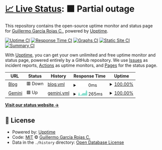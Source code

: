# [📈 Live Status](https://status.solobsd.org): <!--live status--> **🟧 Partial outage**

This repository contains the open-source uptime monitor and status page for [Guillermo García Rojas C.](https://status.solobsd.org), powered by [Upptime](https://github.com/upptime/upptime).

[![Uptime CI](https://github.com/SoloBSD/upptime/workflows/Uptime%20CI/badge.svg)](https://github.com/SoloBSD/upptime/actions?query=workflow%3A%22Uptime+CI%22)
[![Response Time CI](https://github.com/SoloBSD/upptime/workflows/Response%20Time%20CI/badge.svg)](https://github.com/SoloBSD/upptime/actions?query=workflow%3A%22Response+Time+CI%22)
[![Graphs CI](https://github.com/SoloBSD/upptime/workflows/Graphs%20CI/badge.svg)](https://github.com/SoloBSD/upptime/actions?query=workflow%3A%22Graphs+CI%22)
[![Static Site CI](https://github.com/SoloBSD/upptime/workflows/Static%20Site%20CI/badge.svg)](https://github.com/SoloBSD/upptime/actions?query=workflow%3A%22Static+Site+CI%22)
[![Summary CI](https://github.com/SoloBSD/upptime/workflows/Summary%20CI/badge.svg)](https://github.com/SoloBSD/upptime/actions?query=workflow%3A%22Summary+CI%22)

With [Upptime](https://upptime.js.org), you can get your own unlimited and free uptime monitor and status page, powered entirely by a GitHub repository. We use [Issues](https://github.com/SoloBSD/upptime/issues) as incident reports, [Actions](https://github.com/SoloBSD/upptime/actions) as uptime monitors, and [Pages](https://status.solobsd.org) for the status page.

<!--start: status pages-->
<!-- This summary is generated by Upptime (https://github.com/upptime/upptime) -->
<!-- Do not edit this manually, your changes will be overwritten -->
<!-- prettier-ignore -->
| URL | Status | History | Response Time | Uptime |
| --- | ------ | ------- | ------------- | ------ |
| <img alt="" src="https://icons.duckduckgo.com/ip3/gopher.solobsd.org.ico" height="13"> [Blog](https://gopher.solobsd.org) | 🟥 Down | [blog.yml](https://github.com/SoloBSD/upptime/commits/HEAD/history/blog.yml) | <details><summary><img alt="Response time graph" src="./graphs/blog/response-time-week.png" height="20"> 0ms</summary><br><a href="https://status.solobsd.org/history/blog"><img alt="Response time 0" src="https://img.shields.io/endpoint?url=https%3A%2F%2Fraw.githubusercontent.com%2FSoloBSD%2Fupptime%2FHEAD%2Fapi%2Fblog%2Fresponse-time.json"></a><br><a href="https://status.solobsd.org/history/blog"><img alt="24-hour response time 0" src="https://img.shields.io/endpoint?url=https%3A%2F%2Fraw.githubusercontent.com%2FSoloBSD%2Fupptime%2FHEAD%2Fapi%2Fblog%2Fresponse-time-day.json"></a><br><a href="https://status.solobsd.org/history/blog"><img alt="7-day response time 0" src="https://img.shields.io/endpoint?url=https%3A%2F%2Fraw.githubusercontent.com%2FSoloBSD%2Fupptime%2FHEAD%2Fapi%2Fblog%2Fresponse-time-week.json"></a><br><a href="https://status.solobsd.org/history/blog"><img alt="30-day response time 0" src="https://img.shields.io/endpoint?url=https%3A%2F%2Fraw.githubusercontent.com%2FSoloBSD%2Fupptime%2FHEAD%2Fapi%2Fblog%2Fresponse-time-month.json"></a><br><a href="https://status.solobsd.org/history/blog"><img alt="1-year response time 0" src="https://img.shields.io/endpoint?url=https%3A%2F%2Fraw.githubusercontent.com%2FSoloBSD%2Fupptime%2FHEAD%2Fapi%2Fblog%2Fresponse-time-year.json"></a></details> | <details><summary><a href="https://status.solobsd.org/history/blog">100.00%</a></summary><a href="https://status.solobsd.org/history/blog"><img alt="All-time uptime 99.22%" src="https://img.shields.io/endpoint?url=https%3A%2F%2Fraw.githubusercontent.com%2FSoloBSD%2Fupptime%2FHEAD%2Fapi%2Fblog%2Fuptime.json"></a><br><a href="https://status.solobsd.org/history/blog"><img alt="24-hour uptime 100.00%" src="https://img.shields.io/endpoint?url=https%3A%2F%2Fraw.githubusercontent.com%2FSoloBSD%2Fupptime%2FHEAD%2Fapi%2Fblog%2Fuptime-day.json"></a><br><a href="https://status.solobsd.org/history/blog"><img alt="7-day uptime 100.00%" src="https://img.shields.io/endpoint?url=https%3A%2F%2Fraw.githubusercontent.com%2FSoloBSD%2Fupptime%2FHEAD%2Fapi%2Fblog%2Fuptime-week.json"></a><br><a href="https://status.solobsd.org/history/blog"><img alt="30-day uptime 100.00%" src="https://img.shields.io/endpoint?url=https%3A%2F%2Fraw.githubusercontent.com%2FSoloBSD%2Fupptime%2FHEAD%2Fapi%2Fblog%2Fuptime-month.json"></a><br><a href="https://status.solobsd.org/history/blog"><img alt="1-year uptime 100.00%" src="https://img.shields.io/endpoint?url=https%3A%2F%2Fraw.githubusercontent.com%2FSoloBSD%2Fupptime%2FHEAD%2Fapi%2Fblog%2Fuptime-year.json"></a></details>
| <img alt="" src="https://icons.duckduckgo.com/ip3/gemini.solobsd.org.ico" height="13"> [Gemini](http://gemini.solobsd.org) | 🟩 Up | [gemini.yml](https://github.com/SoloBSD/upptime/commits/HEAD/history/gemini.yml) | <details><summary><img alt="Response time graph" src="./graphs/gemini/response-time-week.png" height="20"> 265ms</summary><br><a href="https://status.solobsd.org/history/gemini"><img alt="Response time 239" src="https://img.shields.io/endpoint?url=https%3A%2F%2Fraw.githubusercontent.com%2FSoloBSD%2Fupptime%2FHEAD%2Fapi%2Fgemini%2Fresponse-time.json"></a><br><a href="https://status.solobsd.org/history/gemini"><img alt="24-hour response time 57" src="https://img.shields.io/endpoint?url=https%3A%2F%2Fraw.githubusercontent.com%2FSoloBSD%2Fupptime%2FHEAD%2Fapi%2Fgemini%2Fresponse-time-day.json"></a><br><a href="https://status.solobsd.org/history/gemini"><img alt="7-day response time 265" src="https://img.shields.io/endpoint?url=https%3A%2F%2Fraw.githubusercontent.com%2FSoloBSD%2Fupptime%2FHEAD%2Fapi%2Fgemini%2Fresponse-time-week.json"></a><br><a href="https://status.solobsd.org/history/gemini"><img alt="30-day response time 243" src="https://img.shields.io/endpoint?url=https%3A%2F%2Fraw.githubusercontent.com%2FSoloBSD%2Fupptime%2FHEAD%2Fapi%2Fgemini%2Fresponse-time-month.json"></a><br><a href="https://status.solobsd.org/history/gemini"><img alt="1-year response time 243" src="https://img.shields.io/endpoint?url=https%3A%2F%2Fraw.githubusercontent.com%2FSoloBSD%2Fupptime%2FHEAD%2Fapi%2Fgemini%2Fresponse-time-year.json"></a></details> | <details><summary><a href="https://status.solobsd.org/history/gemini">100.00%</a></summary><a href="https://status.solobsd.org/history/gemini"><img alt="All-time uptime 83.73%" src="https://img.shields.io/endpoint?url=https%3A%2F%2Fraw.githubusercontent.com%2FSoloBSD%2Fupptime%2FHEAD%2Fapi%2Fgemini%2Fuptime.json"></a><br><a href="https://status.solobsd.org/history/gemini"><img alt="24-hour uptime 100.00%" src="https://img.shields.io/endpoint?url=https%3A%2F%2Fraw.githubusercontent.com%2FSoloBSD%2Fupptime%2FHEAD%2Fapi%2Fgemini%2Fuptime-day.json"></a><br><a href="https://status.solobsd.org/history/gemini"><img alt="7-day uptime 100.00%" src="https://img.shields.io/endpoint?url=https%3A%2F%2Fraw.githubusercontent.com%2FSoloBSD%2Fupptime%2FHEAD%2Fapi%2Fgemini%2Fuptime-week.json"></a><br><a href="https://status.solobsd.org/history/gemini"><img alt="30-day uptime 98.39%" src="https://img.shields.io/endpoint?url=https%3A%2F%2Fraw.githubusercontent.com%2FSoloBSD%2Fupptime%2FHEAD%2Fapi%2Fgemini%2Fuptime-month.json"></a><br><a href="https://status.solobsd.org/history/gemini"><img alt="1-year uptime 82.48%" src="https://img.shields.io/endpoint?url=https%3A%2F%2Fraw.githubusercontent.com%2FSoloBSD%2Fupptime%2FHEAD%2Fapi%2Fgemini%2Fuptime-year.json"></a></details>

<!--end: status pages-->

[**Visit our status website →**](https://status.solobsd.org)

## 📄 License

- Powered by: [Upptime](https://github.com/upptime/upptime)
- Code: [MIT](./LICENSE) © [Guillermo García Rojas C.](https://status.solobsd.org)
- Data in the `./history` directory: [Open Database License](https://opendatacommons.org/licenses/odbl/1-0/)
